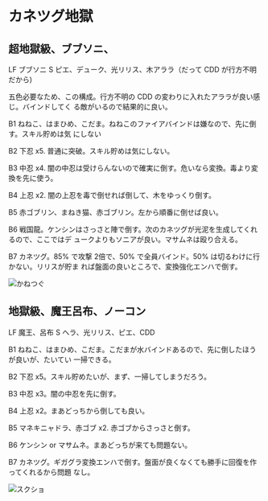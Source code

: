 # カネツグ地獄 

## 超地獄級、ブブソニ、
 
LF ブブソニ
S ピエ、デューク、光リリス、木アララ（だって CDD が行方不明だから)

五色必要なため、この構成。行方不明の CDD の変わりに入れたアララが良い感じ。バインドしてく
る敵がいるので結果的に良い。

B1 ねねこ、はまひめ、こだま。ねねこのファイアバインドは嫌なので、先に倒す。スキル貯めは気
にしない

B2 下忍 x5. 普通に突破。スキル貯めは気にしない。

B3 中忍 x4. 闇の中忍は受けらんないので確実に倒す。危いなら変換。毒より変換を先に使う。

B4 上忍 x2. 闇の上忍を毒で倒せれば倒して、木をゆっくり倒す。

B5 赤ゴブリン、まねき猫、赤ゴブリン。左から順番に倒せば良い。

B6 戦国龍。ケンシンはさっさと陣で倒す。次のカネツグが光泥を生成してくれるので、ここではデ
ュークよりもソニアが良い。マサムネは殴り合える。

B7 カネツグ。85% で攻撃 2倍で、50% で全員バインド。50% は切るわけに行かない。リリスが貯ま
れば盤面の良いところで、変換強化エンハで倒す。

![かねつぐ](http://i.imgur.com/dAL3joQl.jpg)

## 地獄級、魔王呂布、ノーコン

LF 魔王、呂布
S  ヘラ、光リリス、ピエ、CDD

B1 ねねこ、はまひめ、こだま。こだまが水バインドあるので、先に倒したほうが良いが、たいてい
一掃できる。

B2 下忍 x5。スキル貯めたいが、まず、一掃してしまうだろう。

B3 中忍 x3。闇の中忍を先に倒す。

B4 上忍 x2。まあどっちから倒しても良い。

B5 マネキニャドラ、赤ゴブ x2. 赤ゴブからさっさと倒す。

B6 ケンシン or マサムネ。まあどっちが来ても問題ない。

B7 カネツグ。ギガグラ変換エンハで倒す。盤面が良くなくても勝手に回復を作ってくれるから問題
なし。


![スクショ](http://i.imgur.com/CrWAGJZl.jpg )

<!-- vim: set tw=90 filetype=markdown : -->

